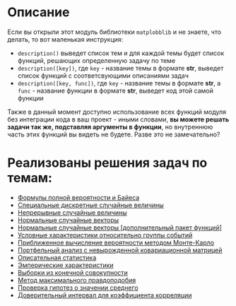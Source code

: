 # Описание

Если вы открыли этот модуль библиотеки `matplobblib` и не знаете, что делать, то вот маленькая инструкция:

- `description()` выведет список тем и для каждой темы будет список функций, решающих определенную задачу по теме
- `description([key])`, где  `key` - название темы в формате **str**, выведет список функций с соответсвующими описаниями задач
- `description([key, func])`, где  `key` - название темы в формате **str**, a `func` - название функции в формате **str**, выведет код этой самой функции

Также в данный момент доступно использование всех функций модуля без интеграции кода в ваш проект - иными словами, **вы можете решать задачи так же, подставляя аргументы в функции**, но внутреннюю часть этих функций вы видеть не будете. Разве это не замечательно?

# Реализованы решения задач по темам:

- [Формулы полной вероятности и Байеса](https://github.com/Ackrome/matplobblib/tree/master/matplobblib/tvims/fpb#readme)
- [Специальные дискретные случайные величины](https://github.com/Ackrome/matplobblib/tree/master/matplobblib/tvims/sdrv#readme)
- [Непрерывные случайные величины](https://github.com/Ackrome/matplobblib/tree/master/matplobblib/tvims/crv#readme)
- [Нормальные случайные векторы](https://github.com/Ackrome/matplobblib/tree/master/matplobblib/tvims/nrv#readme)
- [Нормальные случайные векторы [дополнительный пакет функций]](https://github.com/Ackrome/matplobblib/tree/master/matplobblib/tvims/anrv#readme)
- [Условные характеристики относительно группы событий](https://github.com/Ackrome/matplobblib/tree/master/matplobblib/tvims/cce#readme)
- [Приближенное вычисление вероятности методом Монте-Карло](https://github.com/Ackrome/matplobblib/tree/master/matplobblib/tvims/acmk#readme)
- [Портфельный анализ с невырожденной ковариационной матрицей](https://github.com/Ackrome/matplobblib/tree/master/matplobblib/tvims/pan#readme)
- [Описательная статистика](https://github.com/Ackrome/matplobblib/tree/master/matplobblib/tvims/dt#readme)
- [Эмперические характеристики](https://github.com/Ackrome/matplobblib/tree/master/matplobblib/tvims/ec#readme)
- [Выборки из конечной совокупности](https://github.com/Ackrome/matplobblib/tree/master/matplobblib/tvims/sffp#readme)
- [Метод максимального правдоподобия](https://github.com/Ackrome/matplobblib/tree/master/matplobblib/tvims/mlm#readme)
- [Проверка гипотез о значении среднего](https://github.com/Ackrome/matplobblib/tree/master/matplobblib/tvims/tmh#readme)
- [Доверительный интервал для коэффициента корреляции](https://github.com/Ackrome/matplobblib/tree/master/matplobblib/tvims/cicc#readme)
